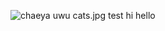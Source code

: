 ![chaeya uwu cats.jpg](https://github.com/1sshi/1sshi/blob/main/chaeya%20uwu%20cats.jpg)
test hi hello
